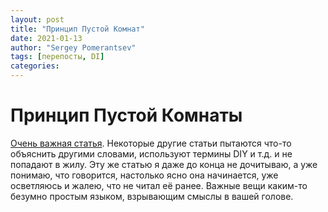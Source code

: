 ```yaml
---
layout: post
title: "Принцип Пустой Комнат"
date: 2021-01-13
author: "Sergey Pomerantsev"
tags: [перепосты, DI]
categories:
---
```


# Принцип Пустой Комнаты

[Очень важная статья](https://vk.com/@osrtd-princip-pustoi-komnaty). Некоторые другие статьи пытаются что-то объяснить другими словами, используют термины DIY и т.д. и не попадают в жилу. Эту же статью я даже до конца не дочитываю, а уже понимаю, что говорится, настолько ясно она начинается, уже осветляюсь и жалею, что не читал её ранее. Важные вещи каким-то безумно простым языком, взрывающим смыслы в вашей голове.
